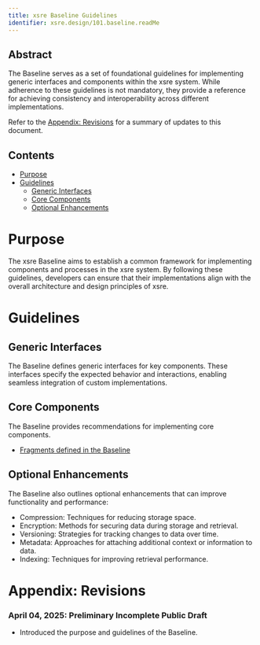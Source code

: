 ```yaml
---
title: xsre Baseline Guidelines
identifier: xsre.design/101.baseline.readMe
---
```


## Abstract
The Baseline serves as a set of foundational guidelines for implementing generic interfaces and components within the xsre system. While adherence to these guidelines is not mandatory, they provide a reference for achieving consistency and interoperability across different implementations.

Refer to the [Appendix: Revisions](#appendix-revisions) for a summary of updates to this document.

## Contents
- [Purpose](#purpose)
- [Guidelines](#guidelines)
    - [Generic Interfaces](#generic-interfaces)
    - [Core Components](#core-components)
    - [Optional Enhancements](#optional-enhancements)

# Purpose
The xsre Baseline aims to establish a common framework for implementing components and processes in the xsre system. By following these guidelines, developers can ensure that their implementations align with the overall architecture and design principles of xsre.

# Guidelines

## Generic Interfaces
The Baseline defines generic interfaces for key components. These interfaces specify the expected behavior and interactions, enabling seamless integration of custom implementations.

## Core Components
The Baseline provides recommendations for implementing core components.

- [Fragments defined in the Baseline](../core/fragment.md#fragments-defined-in-the-baseline)

## Optional Enhancements
The Baseline also outlines optional enhancements that can improve functionality and performance:
- Compression: Techniques for reducing storage space.
- Encryption: Methods for securing data during storage and retrieval.
- Versioning: Strategies for tracking changes to data over time.
- Metadata: Approaches for attaching additional context or information to data.
- Indexing: Techniques for improving retrieval performance.

# Appendix: Revisions

### April 04, 2025: Preliminary Incomplete Public Draft
- Introduced the purpose and guidelines of the Baseline.
